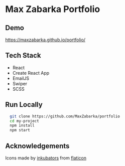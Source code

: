 
# Max Zabarka Portfolio

## Demo

https://maxzabarka.github.io/portfolio/

## Tech Stack

- React
- Create React App
- EmailJS
- Swiper
- SCSS


## Run Locally

```bash
  git clone https://github.com/MaxZabarka/portfolio
  cd my-project
  npm install
  npm start
```

## Acknowledgements
Icons made by [inkubators](https://www.flaticon.com/authors/inkubators) from [flaticon](https://www.flaticon.com/) 
    